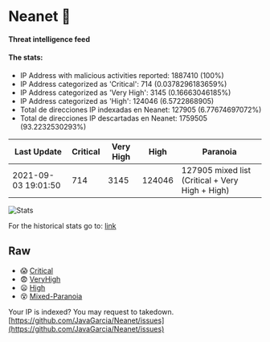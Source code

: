 # Neanet :hocho:
#### Threat intelligence feed
#### The stats:

- IP Address with malicious activities reported: 1887410 (100%)
- IP Address categorized as 'Critical':  714 (0.0378296183659%)
- IP Address categorized as 'Very High':  3145 (0.16663046185%)
- IP Address categorized as 'High':  124046 (6.5722868905)
- Total de direcciones IP indexadas en Neanet:  127905 (6.77674697072%)
- Total de direcciones IP descartadas en Neanet:  1759505 (93.2232530293%)

| Last Update | Critical | Very High | High | Paranoia |
| --- | --- | --- | --- | --- |
| 2021-09-03 19:01:50 | 714 | 3145 | 124046 | 127905 mixed list (Critical + Very High + High)|

![Stats](https://docs.google.com/spreadsheets/d/e/2PACX-1vSnaNMIXVabIpDJjufMlzH7poXnshF3mgd8Is1g9ytUEzVsP5my4Trn8f-xkoLLQ38xpL3HtmUexLo6/pubchart?oid=501124687&format=image)

For the historical stats go to: [link](/stats.csv)
## Raw
- :scream: [Critical](https://raw.githubusercontent.com/JavaGarcia/Neanet/master/blacklists/neanet_critical.txt)
- :fearful: [VeryHigh](https://raw.githubusercontent.com/JavaGarcia/Neanet/master/blacklists/neanet_veryHigh.txtt)
- :frowning: [High](https://raw.githubusercontent.com/JavaGarcia/Neanet/master/blacklists/neanet_high.txt)
- :dizzy_face: [Mixed-Paranoia](https://raw.githubusercontent.com/JavaGarcia/Neanet/master/blacklists/neanet_all.txt)


Your IP is indexed? You may request to takedown. [https://github.com/JavaGarcia/Neanet/issues](https://github.com/JavaGarcia/Neanet/issues)
































































































































































































































































































































































































































































































































































































































































































































































































































































































































































































































































































































































































































































































































































































































































































































































































































































































































































































































































































































































































































































































































































































































































































































































































































































































































































































































































































































































































































































































































































































































































































































































































































































































































































































































































































































































































































































































































































































































































































































































































































































































































































































































































































































































































































































































































































































































































































































































































































































































































































































































































































































































































































































































































































































































































































































































































































































































































































































































































































































































































































































































































































































































































































































































































































































































































































































































































































































































































































































































































































































































































































































































































































































































































































































































































































































































































































































































































































































































































































































































































































































































































































































































































































































































































































































































































































































































































































